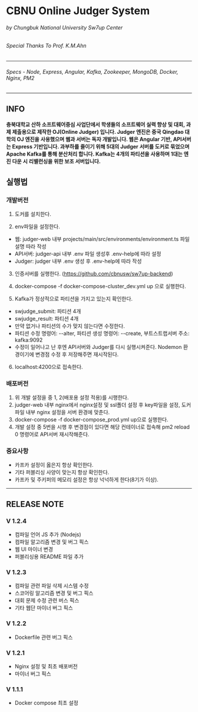 # CBNU Online Judger System
###### by Chungbuk National University Sw7up Center
###### Special Thanks To Prof. K.M.Ahn
***

###### Specs - Node, Express, Angular, Kafka, Zookeeper, MongoDB, Docker, Nginx, PM2

***

## INFO

#### 충북대학교 산하 소프트웨어중심 사업단에서 학생들의 소프트웨어 실력 향상 및 대회, 과제 제출용으로 제작한 OJ(Online Judger) 입니다. Judger 엔진은 중국 Qingdao 대학의 OJ 엔진을 사용했으며 웹과 서버는 독자 개발입니다. 웹은 Angular 기반, API서버는 Express 기반입니다. 과부하를 줄이기 위해 5대의 Judger 서버를 도커로 묶었으며 Apache Kafka를 통해 분산처리 합니다. Kafka는 4개의 파티션을 사용하며 1대는 엔진 다운 시 리밸런싱을 위한 보조 서버입니다.

## 실행법

### 개발버전

1. 도커를 설치한다.

2. env파일을 설정한다.
- 웹: judger-web 내부 projects/main/src/environments/environment.ts 파일 설명 따라 작성
- API서버: judger-api 내부 .env 파일 생성후 .env-help에 따라 설정
- Judger: judger 내부 .env 생성 후 .env-help에 따라 작성
3. 인증서버를 실행한다.
   (https://github.com/cbnusw/sw7up-backend)

4. docker-compose -f docker-compose-cluster_dev.yml up 으로 실행한다.

5. Kafka가 정상적으로 파티션을 가지고 있는지 확인한다.
- swjudge_submit: 파티션 4개
- swjudge_result: 파티션 4개
- 만약 없거나 파티션의 수가 맞지 않는다면 수정한다.
- 파티션 수정 명령어: --alter, 파티션 생성 명령어: --create, 부트스트랩서버 주소: kafka:9092
- 수정이 일어나고 난 후엔 API서버와 Judger를 다시 실행시켜준다. Nodemon 환경이기에 변경점 수정 후 저장해주면 재시작된다.
6. localhost:4200으로 접속한다.

### 배포버전

1. 위 개발 설정을 중 1, 2(배포용 설정 적용)를 시행한다.
2. judger-web 내부 nginx에서 nginx설정 및 ssl폴더 설정 후 key파일을 설정, 도커파일 내부 nginx 설정을 서버 환경에 맞춘다.
3. docker-compose -f docker-compose_prod.yml up으로 실행한다.
4. 개발 설정 중 5번을 시행 후 변경점이 있다면 해당 컨테이너로 접속해 pm2 reload 0 명령어로 API서버 재시작해준다.

### 중요사항
- 카프카 설정이 옳은지 항상 확인한다.
- 기타 퍼블리싱 사양이 맞는지 항상 확인한다.
- 카프카 및 주키퍼의 메모리 설정은 항상 넉넉하게 한다(8기가 이상).
***

## RELEASE NOTE

### V 1.2.4
- 컴파일 언어 JS 추가 (Nodejs)
- 컴파일 알고리즘 변경 및 버그 픽스
- 웹 UI 마이너 변경
- 퍼블리싱용 README 파일 추가

### V 1.2.3
- 컴파일 관련 파일 삭제 시스템 수정
- 스코어링 알고리즘 변경 및 버그 픽스
- 대회 문제 수정 관련 버스 픽스
- 기타 웹단 마이너 버그 픽스

### V 1.2.2
- Dockerfile 관련 버그 픽스

### V 1.2.1
- Nginx 설정 및 최초 배포버전
- 마이너 버그 픽스

### V 1.1.1
- Docker compose 최초 설정
